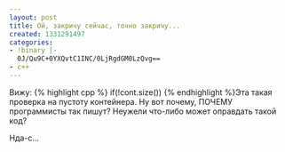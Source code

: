 ```yaml
---
layout: post
title: Ой, закричу сейчас, точно закричу...
created: 1331291497
categories:
- !binary |-
  0J/Qu9C+0YXQvtC1INC/0LjRgdGM0LzQvg==
- c++
---
```

Вижу:
{% highlight cpp %}
if(!cont.size())
{% endhighlight %}Эта такая проверка на пустоту контейнера. Ну вот почему, ПОЧЕМУ программисты так пишут? Неужели что-либо может оправдать такой код?

Нда-с...
